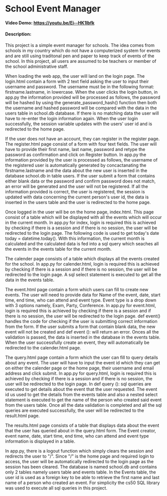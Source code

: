 # School Event Manager
#### Video Demo: https://youtu.be/Ei--HK1lbfk

#### Description:

This project is a simple event manager for schools. The idea comes from schools in my country which do not have a computerized system for events and are still using traditonal pen and paper to keep track of events of the school. In this project, all users are assumed to be teachers or member of the school administrative staff.

When loading the web app, the user will land on the login page. The login.html contain a form with 2 text field asking the user to input their username and password. The username must be in the following format: firstname.lastname, in lowercase. When the user clicks the login button, in app.py the information provided will be processed as follows, the password will be hashed by using the generate_password_hash() function then both the username and hashed password will be compared with the data in the users table in school.db database. If there is no matching data the user will have to re-enter the login information again. When the user login successfully, the session variable updates with the users' user id and is redirected to the home page.


If the user does not have an account, they can register in the register page. The register.html page consist of a form with four text fields. The user will have to provide their first name, last name, password and retype the password as confirmation and click on Register button. In app.py the information provided by the user is processed as follows, the username of the registered user is automatically generated by concactanating the firstname.lastname and the data about the new user is inserted in the database school.db in table users. If the user submit a form that contains either blank data or the password and confirm password does not match, an error will be generated and the user will not be registered. If all the information provided is correct, the user is registered, the session is updated with data concerning the current person's user id, the data is inserted in the users table and the user is redirected to the home page.


Once logged in the user will be on the home page, index.html. This page consist of a table which will be displayed with all the events which will occur in the current month. In app.py for index, login is required this is achieved by checking if there is a session and if there is no session, the user will be redirected to the login page. The following code is used to get today's date today = datetime.today(). With this information, the current month is calculated and the calculated data is fed into a sql query which seaches all the events in the events table for the current month.


The calender page consists of a table which displays all the events created for the school. In app.py for calender.html, login is required this is achieved by checking if there is a session and if there is no session, the user will be redirected to the login page. A sql select statement is executed to get all the data in the events table.


The event.html page contain a form which users can fill to create new events. The user will need to provide data for Name of the event, date, start time, end time, who can attend and event type. Event type is a drop down with 3 options namely, Exam, Party, Conference. In app.py for event.html, login is required this is achieved by checking if there is a session and if there is no session, the user will be redirected to the login page. def event() handles the code for checking if the user is submitting correct information from the form. If the user submits a form that contain blank data, the new event will not be created and  def event (): will return an error. Onces all the validation is passed, the data is inserted in the database in the events table. When the user successfully create an event, they will automatically be redirected to the calender.html page.


The query.html page contain a form which the user can fill to query details about any event. The user will have to input the event id which they can get on either the calender page or the home page, their username and email address and click submit. In app.py for query.html, login is required this is achieved by checking if there is a session and if there is no session, the user will be redirected to the login page. In def query (): sql queries are executed to get details about the event that the user requested. The event id us used to get the details from the events table and also a nested select statement is executed to get the name of the person who created said event from the users table. Once all the data validation is completed and all the sql queries are executed successfully, the user will be redirected to the result.html page.


The results.html page consists of a table that displays data about the event that the user has queried about in the query.html form. The Event creator, event name, date, start time, end time, who can attend and event type information is displayed in a table.


In app.py, there is a logout function which simply clears the session and redirects the user to "/". Since "/" is the home page and required login to access, the user will be automatically redirected to the login page as the session has been cleared. The database is named school.db and contains only 2 tables namely users table and events table. In the Events table, the user id is used as a foreign key to be able to retrieve the first name and last name of a person who created an event. For simplicity the cs50 SQL library was used to execute all sql queries in this project.